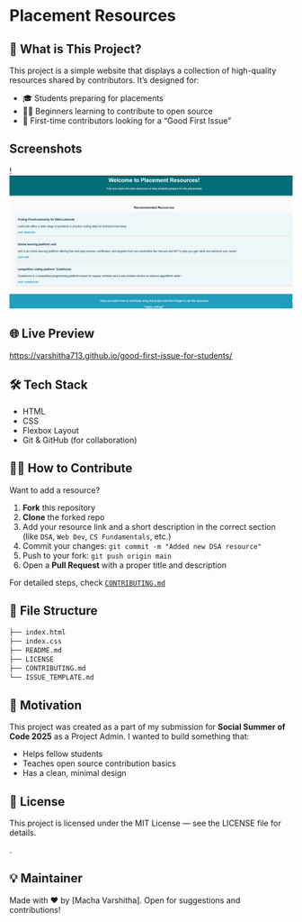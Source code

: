# Placement Resources

## 📌 What is This Project?

This project is a simple website that displays a collection of high-quality resources shared by contributors. It’s designed for:

* 🎓 Students preparing for placements
* 👩‍💻 Beginners learning to contribute to open source
* 🌱 First-time contributors looking for a “Good First Issue”

## Screenshots

!![prjct=preview](images/prjct-preview.png)

## 🌐 Live Preview

https://varshitha713.github.io/good-first-issue-for-students/


## 🛠️ Tech Stack

* HTML
* CSS
* Flexbox Layout
* Git & GitHub (for collaboration)


## 🧑‍💻 How to Contribute

Want to add a resource?

1. **Fork** this repository
2. **Clone** the forked repo
3. Add your resource link and a short description in the correct section (like `DSA`, `Web Dev`, `CS Fundamentals`, etc.)
4. Commit your changes: `git commit -m "Added new DSA resource"`
5. Push to your fork: `git push origin main`
6. Open a **Pull Request** with a proper title and description

For detailed steps, check [`CONTRIBUTING.md`](./CONTRIBUTING.md)


## 🧭 File Structure

```
├── index.html
├── index.css
├── README.md
├── LICENSE
├── CONTRIBUTING.md
└── ISSUE_TEMPLATE.md
```


## 🫶 Motivation

This project was created as a part of my submission for **Social Summer of Code 2025** as a Project Admin. I wanted to build something that:

* Helps fellow students
* Teaches open source contribution basics
* Has a clean, minimal design


## 📄 License

This project is licensed under the MIT License — see the LICENSE file for details.

.

## 💡 Maintainer

Made with ❤️ by [Macha Varshitha]. Open for suggestions and contributions!

